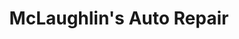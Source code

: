 ---
title: "McLaughlin's Auto Repair"
url: /east-millinocket/mclaughlins-auto-repair/
shop: car repair
---
